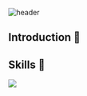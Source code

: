 ![header](https://capsule-render.vercel.app/api?type=wave&color=auto&height=300&section=header&text=capsule%20render&fontSize=90)

## Introduction 🙌 

## Skills 🌈
<img src="https://img.shields.io/badge/React-61DAFB?style=flat&logo=React&logoColor=white"/>


